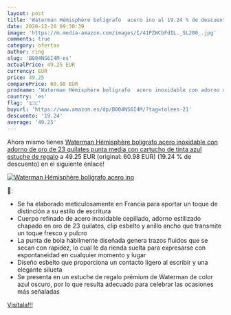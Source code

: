 ```yaml
---
layout: post
title: 'Waterman Hémisphère bolígrafo  acero ino al 19.24 % de descuento'
date: 2020-12-20 09:30:39
image: 'https://m.media-amazon.com/images/I/41PZWCbFdIL._SL200_.jpg'
comments: true
category: ofertas
author: ring
slug: 'B004NS6I4M-es'
actualPrice: 49.25 EUR
currency: EUR
price: 49.25
comparePrice: 60.98 EUR
prodname: 'Waterman Hémisphère bolígrafo  acero inoxidable con adorno de oro de 23 quilates  punta media con cartucho de tinta azul  estuche de regalo'
country: 'es'
flag: '🇪🇸'
buyurl: 'https://www.amazon.es/dp/B004NS6I4M/?tag=tolees-21'
descuento: '19.24'
average: '49.25'
---
```


Ahora mismo tienes [Waterman Hémisphère bolígrafo  acero inoxidable con adorno de oro de 23 quilates  punta media con cartucho de tinta azul  estuche de regalo](https://www.amazon.es/dp/B004NS6I4M/?tag=tolees-21) a 49.25 EUR (original: 60.98 EUR) (19.24 %  de descuento) en el siguiente enlace!

[![Waterman Hémisphère bolígrafo  acero ino](https://m.media-amazon.com/images/I/41PZWCbFdIL._SL200_.jpg)](https://www.amazon.es/dp/B004NS6I4M/?tag=tolees-21)

🔎:

- Se ha elaborado meticulosamente en Francia para aportar un toque de distinción a su estilo de escritura
- Cuerpo refinado de acero inoxidable cepillado, adorno estilizado chapado en oro de 23 quilates, clip esbelto y anillo ancho que transmite un toque fresco y pulcro
- La punta de bola hábilmente diseñada genera trazos fluidos que se secan con rapidez, lo cual le da rienda suelta para expresarse con espontaneidad en cualquier momento y lugar
- Diseño esbelto que proporciona un contacto ligero al escribir y una elegante silueta
- Se presenta en un estuche de regalo prémium de Waterman de color azul oscuro, por lo que resulta adecuado para celebrar las ocasiones más señaladas

[Visítala!!!](https://www.amazon.es/dp/B004NS6I4M/?tag=tolees-21)
